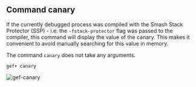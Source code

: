 ## Command canary ##

If the currently debugged process was compiled with the Smash Stack Protector
(SSP) - i.e. the `-fstack-protector` flag was passed to the compiler, this
command will display the value of the canary. This makes it convenient to avoid
manually searching for this value in memory.

The command `canary` does not take any arguments.
```
gef➤ canary
```

![gef-canary](https://i.imgur.com/kPmsod2.png)
